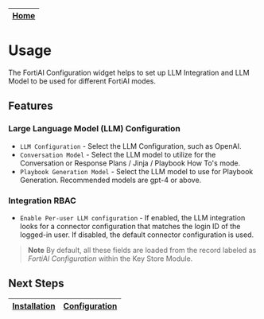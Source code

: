 | [Home](../README.md) |
|----------------------|

# Usage

The FortiAI Configuration widget helps to set up LLM Integration and LLM Model to be used for different FortiAI modes.

## Features

### Large Language Model (LLM) Configuration

- `LLM Configuration` - Select the LLM Configuration, such as OpenAI.
- `Conversation Model` - Select the LLM model to utilize for the Conversation or Response Plans / Jinja / Playbook How To's mode.
- `Playbook Generation Model` - Select the LLM model to use for Playbook Generation. Recommended models are gpt-4 or above.

### Integration RBAC

- `Enable Per-user LLM configuration` - If enabled, the LLM integration looks for a connector configuration that matches the login ID of the logged-in user. If disabled, the default connector configuration is used.

>**Note** By default, all these fields are loaded from the record labeled as *FortiAI Configuration* within the Key Store Module.

## Next Steps

| [Installation](./setup.md#installation) | [Configuration](./setup.md#configuration) |
|-----------------------------------------|-------------------------------------------|